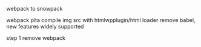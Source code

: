 webpack to snowpack

webpack pita compile img src with htmlwpplugin/html loader
remove babel, new features widely supported

step 1 remove webpack

